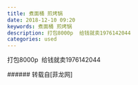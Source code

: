 ```yaml
---
title: 煮面桶 煎烤锅
date: 2018-12-10 09:20
keywords: 煮面桶 煎烤锅
description: 打包8000p  给钱就卖1976142044
categories: used
---
```

<td class="t_f" id="postmessage_2439678">

打包8000p  给钱就卖1976142044<br/>
<img alt="" border="0" class="zoom" data-cf-modified-e168feb950b1af9338611217-="" file="http://www.flw.ph/data/appbyme/upload/image/201812/10/MjhKyvzlvKyZ.jpg" id="aimg_emE33" lazyloadthumb="1" onclick="" onmouseover="" src="http://www.flw.ph/data/appbyme/upload/image/201812/10/MjhKyvzlvKyZ.jpg"/><br/>
<img alt="" border="0" class="zoom" data-cf-modified-e168feb950b1af9338611217-="" file="http://www.flw.ph/data/appbyme/upload/image/201812/10/xGdZKCFWMdjr.jpg" id="aimg_P9F9x" lazyloadthumb="1" onclick="" onmouseover="" src="http://www.flw.ph/data/appbyme/upload/image/201812/10/xGdZKCFWMdjr.jpg"/><br/>
<img alt="" border="0" class="zoom" data-cf-modified-e168feb950b1af9338611217-="" file="http://www.flw.ph/data/appbyme/upload/image/201812/10/HbAflVr40B4J.jpg" id="aimg_tO9kY" lazyloadthumb="1" onclick="" onmouseover="" src="http://www.flw.ph/data/appbyme/upload/image/201812/10/HbAflVr40B4J.jpg"/><br/>
<img alt="" border="0" class="zoom" data-cf-modified-e168feb950b1af9338611217-="" file="http://www.flw.ph/data/appbyme/upload/image/201812/10/sTJrM4AvONnN.jpg" id="aimg_l2oVf" lazyloadthumb="1" onclick="" onmouseover="" src="http://www.flw.ph/data/appbyme/upload/image/201812/10/sTJrM4AvONnN.jpg"/><br/>
<img alt="" border="0" class="zoom" data-cf-modified-e168feb950b1af9338611217-="" file="http://www.flw.ph/data/appbyme/upload/image/201812/10/qGUBU2YN2PaS.jpg" id="aimg_EWlSV" lazyloadthumb="1" onclick="" onmouseover="" src="http://www.flw.ph/data/appbyme/upload/image/201812/10/qGUBU2YN2PaS.jpg"/><br/>
</td>
###### 转载自[菲龙网]